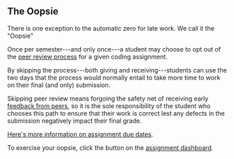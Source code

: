 ## The Oopsie

There is one exception to the automatic zero for late work.
We call it the "Oopsie"

Once per semester---and only once---a student may choose to opt out of the
[peer review process](submitting.md)
for a given coding assignment.

By skipping the process---both giving and receiving---students can use the two days that the process
would normally entail to take more time to work on their final (and only) submission.

Skipping peer review means forgoing the safety net of receiving early
[feedback from peers](peerreview.md),
so it is the sole responsibility of the student who chooses this path to ensure that their
work is correct lest any defects in the submission negatively impact their final grade.

[Here's more information on assignment due dates](duedates.md).

To exercise your oopsie, click the button on the [assignment dashboard](dashboard.md).
